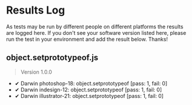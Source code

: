# Results Log

As tests may be run by different people on different platforms the results are logged here. If you don't see your software version listed here, please run the test in your environment and add the result below. Thanks!

## object.setprototypeof.js

> Version 1.0.0

- ✔ Darwin photoshop-18: object.setprototypeof [pass: 1, fail: 0]
- ✔ Darwin indesign-12: object.setprototypeof [pass: 1, fail: 0]
- ✔ Darwin illustrator-21: object.setprototypeof [pass: 1, fail: 0]
